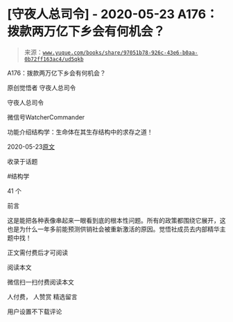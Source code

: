 # [守夜人总司令] - 2020-05-23 A176：拨款两万亿下乡会有何机会？

> 来源：[`www.yuque.com/books/share/97051b78-926c-43e6-b0aa-0b72ff163ac4/ud5qkb`](https://www.yuque.com/books/share/97051b78-926c-43e6-b0aa-0b72ff163ac4/ud5qkb)



A176：拨款两万亿下乡会有何机会？ 

原创觉悟者 守夜人总司令 

守夜人总司令 

微信号WatcherCommander 

功能介绍结构学：生命体在其生存结构中的求存之道！ 

2020-05-23[原文](https://mp.weixin.qq.com/s?__biz=MzAxNDk1NjI2Mw==&mid=2247485240&idx=1&sn=105505b186556162978e3785d2dd97fe&chksm=9b8a24b0acfdada68d2d4ae346498a4c602387990d855088978737809b953d7e368be83a4836&scene=27#wechat_redirect&cpage=225) 

收录于话题 

#结构学 

41 个 

前言 

这是能把各种表像串起来一眼看到底的根本性问题。所有的政策都围绕它展开，这也是为什么一年多前能预测供销社会被重新激活的原因。觉悟社成员去内部精华主题中找！ 

正文需付费后才可阅读 

阅读本文 

微信扫一扫付费阅读本文 

人付费， 人赞赏 <ne-h3 id="boi3N" data-lake-id="boi3N"><ne-heading-ext><ne-heading-anchor></ne-heading-anchor><ne-heading-fold></ne-heading-fold></ne-heading-ext><ne-heading-content>精选留言</ne-heading-content></ne-h3> 

用户设置不下载评论